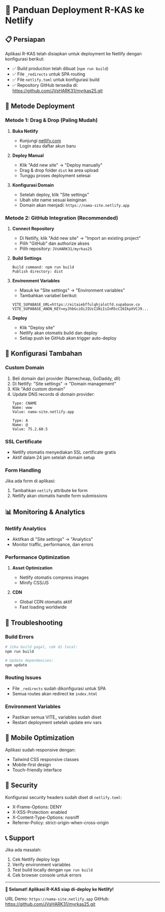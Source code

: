 # 🚀 Panduan Deployment R-KAS ke Netlify

## 📋 Persiapan

Aplikasi R-KAS telah disiapkan untuk deployment ke Netlify dengan konfigurasi berikut:
- ✅ Build production telah dibuat (`npm run build`)
- ✅ File `_redirects` untuk SPA routing
- ✅ File `netlify.toml` untuk konfigurasi build
- ✅ Repository GitHub tersedia di: https://github.com/JVsHARK31/myrkas25.git

## 🎯 Metode Deployment

### Metode 1: Drag & Drop (Paling Mudah)

1. **Buka Netlify**
   - Kunjungi [netlify.com](https://netlify.com)
   - Login atau daftar akun baru

2. **Deploy Manual**
   - Klik "Add new site" → "Deploy manually"
   - Drag & drop folder `dist` ke area upload
   - Tunggu proses deployment selesai

3. **Konfigurasi Domain**
   - Setelah deploy, klik "Site settings"
   - Ubah site name sesuai keinginan
   - Domain akan menjadi: `https://nama-site.netlify.app`

### Metode 2: GitHub Integration (Recommended)

1. **Connect Repository**
   - Di Netlify, klik "Add new site" → "Import an existing project"
   - Pilih "GitHub" dan authorize akses
   - Pilih repository: `JVsHARK31/myrkas25`

2. **Build Settings**
   ```
   Build command: npm run build
   Publish directory: dist
   ```

3. **Environment Variables**
   - Masuk ke "Site settings" → "Environment variables"
   - Tambahkan variabel berikut:
   ```
   VITE_SUPABASE_URL=https://eitaiebffulqhjalotfd.supabase.co
   VITE_SUPABASE_ANON_KEY=eyJhbGciOiJIUzI1NiIsInR5cCI6IkpXVCJ9...
   ```

4. **Deploy**
   - Klik "Deploy site"
   - Netlify akan otomatis build dan deploy
   - Setiap push ke GitHub akan trigger auto-deploy

## 🔧 Konfigurasi Tambahan

### Custom Domain
1. Beli domain dari provider (Namecheap, GoDaddy, dll)
2. Di Netlify: "Site settings" → "Domain management"
3. Klik "Add custom domain"
4. Update DNS records di domain provider:
   ```
   Type: CNAME
   Name: www
   Value: nama-site.netlify.app
   
   Type: A
   Name: @
   Value: 75.2.60.5
   ```

### SSL Certificate
- Netlify otomatis menyediakan SSL certificate gratis
- Aktif dalam 24 jam setelah domain setup

### Form Handling
Jika ada form di aplikasi:
1. Tambahkan `netlify` attribute ke form
2. Netlify akan otomatis handle form submissions

## 📊 Monitoring & Analytics

### Netlify Analytics
- Aktifkan di "Site settings" → "Analytics"
- Monitor traffic, performance, dan errors

### Performance Optimization
1. **Asset Optimization**
   - Netlify otomatis compress images
   - Minify CSS/JS

2. **CDN**
   - Global CDN otomatis aktif
   - Fast loading worldwide

## 🚨 Troubleshooting

### Build Errors
```bash
# Jika build gagal, cek di local:
npm run build

# Update dependencies:
npm update
```

### Routing Issues
- File `_redirects` sudah dikonfigurasi untuk SPA
- Semua routes akan redirect ke `index.html`

### Environment Variables
- Pastikan semua VITE_ variables sudah diset
- Restart deployment setelah update env vars

## 📱 Mobile Optimization

Aplikasi sudah responsive dengan:
- Tailwind CSS responsive classes
- Mobile-first design
- Touch-friendly interface

## 🔐 Security

Konfigurasi security headers sudah diset di `netlify.toml`:
- X-Frame-Options: DENY
- X-XSS-Protection: enabled
- X-Content-Type-Options: nosniff
- Referrer-Policy: strict-origin-when-cross-origin

## 📞 Support

Jika ada masalah:
1. Cek Netlify deploy logs
2. Verify environment variables
3. Test build locally dengan `npm run build`
4. Cek browser console untuk errors

---

**🎉 Selamat! Aplikasi R-KAS siap di-deploy ke Netlify!**

URL Demo: `https://nama-site.netlify.app`
GitHub: https://github.com/JVsHARK31/myrkas25.git